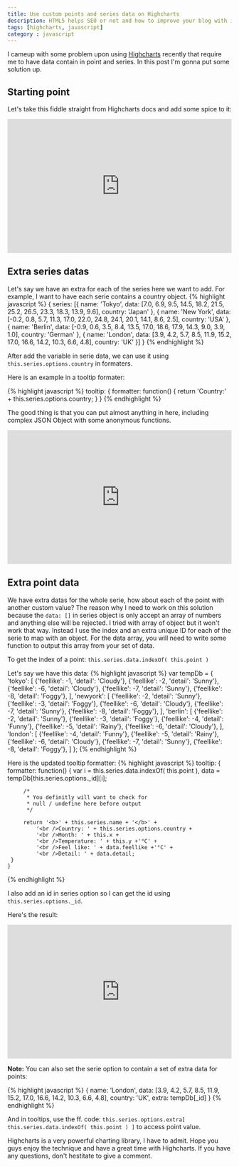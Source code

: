 ```yaml
---
title: Use custom points and series data on Highcharts
description: HTML5 helps SEO or not and how to improve your blog with it's new syntax? I will give comparisons and guides.
tags: [highcharts, javascript]
category : javascript
---
```


I cameup with some problem upon using [Highcharts](http://www.highcharts.com/) recently that require me to have data contain in point and series. In this post I'm gonna put some solution up.


## Starting point
Let's take this fiddle straight from Highcharts docs and add some spice to it:

<iframe width="100%" height="300" src="http://jsfiddle.net/taduyducvn/1xLuwqbu/embedded/result,js,html" allowfullscreen="allowfullscreen" frameborder="0"></iframe>

## Extra series datas

Let's say we have an extra for each of the series here we want to add. For example, I want to have each serie contains a country object.
{% highlight javascript %}
{
	series: [{
	    name: 'Tokyo',
	    data: [7.0, 6.9, 9.5, 14.5, 18.2, 21.5, 25.2, 26.5, 23.3, 18.3, 13.9, 9.6],
	    country: 'Japan'
	}, {
	    name: 'New York',
	    data: [-0.2, 0.8, 5.7, 11.3, 17.0, 22.0, 24.8, 24.1, 20.1, 14.1, 8.6, 2.5],
	    country: 'USA'
	}, {
	    name: 'Berlin',
	    data: [-0.9, 0.6, 3.5, 8.4, 13.5, 17.0, 18.6, 17.9, 14.3, 9.0, 3.9, 1.0],
	    country: 'German'
	}, {
	    name: 'London',
	    data: [3.9, 4.2, 5.7, 8.5, 11.9, 15.2, 17.0, 16.6, 14.2, 10.3, 6.6, 4.8],
	    country: 'UK'
	}]
}
{% endhighlight %}

After add the variable in serie data, we can use it using `this.series.options.country` in formaters.

Here is an example in a tooltip formater:

{% highlight javascript %}
      tooltip: {
         formatter: function() {
             return 'Country:' + this.series.options.country;
         }
      }
{% endhighlight %}

The good thing is that you can put almost anything in here, including complex JSON Object with some anonymous functions.

<iframe width="100%" height="300" src="http://jsfiddle.net/taduyducvn/j4u5d7pd/1/embedded/result,js,html" allowfullscreen="allowfullscreen" frameborder="0"></iframe>

## Extra point data

We have extra datas for the whole serie, how about each of the point with another custom value? The reason why I need to work on this solution because the `data: []` in series object is only accept an array of numbers and anything else will be rejected. I tried with array of object but it won't work that way. Instead I use the index and an extra unique ID for each of the serie to map with an object. For the data array, you will need to write some function to output this array from your set of data.

To get the index of a point: `this.series.data.indexOf( this.point )`

Let's say we have this data:
{% highlight javascript %}
var tempDb = {
	'tokyo': [
		{'feellike': -1, 'detail': 'Cloudy'},
		{'feellike': -2, 'detail': 'Sunny'},
		{'feellike': -6, 'detail': 'Cloudy'},
		{'feellike': -7, 'detail': 'Sunny'},
		{'feellike': -8, 'detail': 'Foggy'},
	],
	'newyork': [
		{'feellike': -2, 'detail': 'Sunny'},
		{'feellike': -3, 'detail': 'Foggy'},
		{'feellike': -6, 'detail': 'Cloudy'},
		{'feellike': -7, 'detail': 'Sunny'},
		{'feellike': -8, 'detail': 'Foggy'},
	],
	'berlin': [
		{'feellike': -2, 'detail': 'Sunny'},
		{'feellike': -3, 'detail': 'Foggy'},
		{'feellike': -4, 'detail': 'Funny'},
		{'feellike': -5, 'detail': 'Rainy'},
		{'feellike': -6, 'detail': 'Cloudy'},
	],
	'london': [
		{'feellike': -4, 'detail': 'Funny'},
		{'feellike': -5, 'detail': 'Rainy'},
		{'feellike': -6, 'detail': 'Cloudy'},
		{'feellike': -7, 'detail': 'Sunny'},
		{'feellike': -8, 'detail': 'Foggy'},
	]
};
{% endhighlight %}

Here is the updated tooltip formatter:
{% highlight javascript %}
	tooltip: {
	 formatter: function() {
	     var i = this.series.data.indexOf( this.point ),
	         data = tempDb[this.series.options._id][i];

	     /*
	      * You definitly will want to check for
	      * null / undefine here before output
	      */

	     return '<b>' + this.series.name + '</b>' +
	         '<br />Country: ' + this.series.options.country +
	         '<br />Month: ' + this.x +
	         '<br />Temperature: ' + this.y +'°C' +
	         '<br />Feel like: ' + data.feellike +'°C' +
	         '<br />Detail: ' + data.detail;
	 }
	}
{% endhighlight %}

I also add an id in series option so I can get the id using `this.series.options._id`.

Here's the result:
<iframe width="100%" height="300" src="http://jsfiddle.net/taduyducvn/9cxj13dy/1/embedded/result,js,html" allowfullscreen="allowfullscreen" frameborder="0"></iframe>

**Note:** You can also set the serie option to contain a set of extra data for points:

{% highlight javascript %}
{
    name: 'London',
    data: [3.9, 4.2, 5.7, 8.5, 11.9, 15.2, 17.0, 16.6, 14.2, 10.3, 6.6, 4.8],
    country: 'UK',
    extra: tempDb[_id]
}
{% endhighlight %}

And in tooltips, use the ff. code: `this.series.options.extra[ this.series.data.indexOf( this.point ) ]` to access point value.

Highcharts is a very powerful charting library, I have to admit. Hope you guys enjoy the technique and have a great time with Highcharts. If you have any questions, don't hestitate to give a comment.

